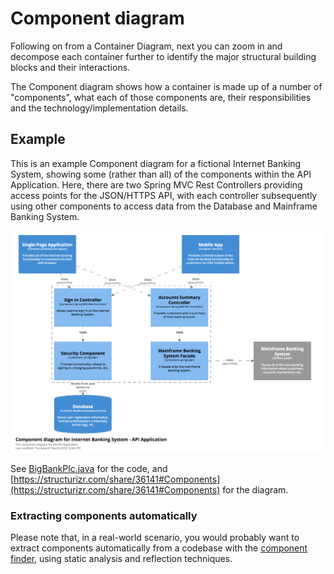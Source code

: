 # Component diagram

Following on from a Container Diagram, next you can zoom in and decompose each container further to identify the major structural building blocks and their interactions.

The Component diagram shows how a container is made up of a number of "components", what each of those components are, their responsibilities and the technology/implementation details.

## Example

This is an example Component diagram for a fictional Internet Banking System, showing some (rather than all) of the components within the API Application. Here, there are two Spring MVC Rest Controllers providing access points for the JSON/HTTPS API, with each controller subsequently using other components to access data from the Database and Mainframe Banking System.

![An example Component diagram](images/component-diagram-1.png)

See [BigBankPlc.java](https://github.com/structurizr/java/blob/master/structurizr-examples/src/com/structurizr/example/BigBankPlc.java) for the code, and [https://structurizr.com/share/36141#Components](https://structurizr.com/share/36141#Components) for the diagram.

### Extracting components automatically

Please note that, in a real-world scenario, you would probably want to extract components automatically from a codebase with the [component finder](component-finder.md), using static analysis and reflection techniques. 
